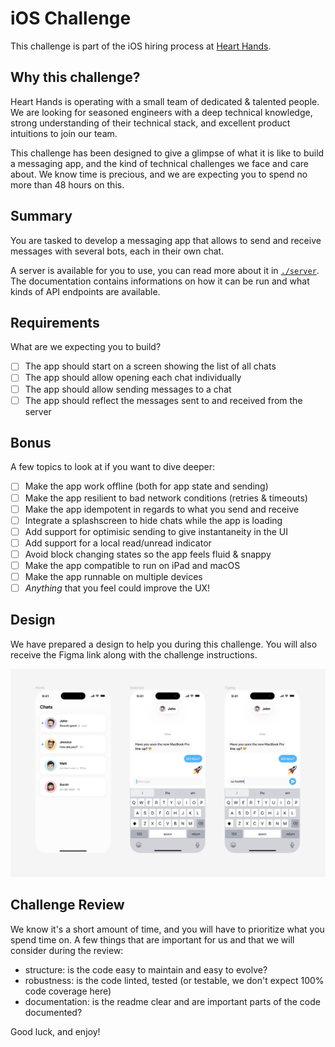 # iOS Challenge

This challenge is part of the iOS hiring process at [Heart
Hands](https://hearthands.tech/).

## Why this challenge?

Heart Hands is operating with a small team of dedicated & talented people. We
are looking for seasoned engineers with a deep technical knowledge, strong
understanding of their technical stack, and excellent product intuitions to join
our team.

This challenge has been designed to give a glimpse of what it is like to build a
messaging app, and the kind of technical challenges we face and care about. We
know time is precious, and we are expecting you to spend no more than 48 hours
on this.

## Summary

You are tasked to develop a messaging app that allows to send and receive
messages with several bots, each in their own chat.

A server is available for you to use, you can read more about it in
[`./server`](./server). The documentation contains informations on how it can be
run and what kinds of API endpoints are available.

## Requirements

What are we expecting you to build?

- [ ] The app should start on a screen showing the list of all chats
- [ ] The app should allow opening each chat individually
- [ ] The app should allow sending messages to a chat
- [ ] The app should reflect the messages sent to and received from the server

## Bonus

A few topics to look at if you want to dive deeper:

- [ ] Make the app work offline (both for app state and sending)
- [ ] Make the app resilient to bad network conditions (retries & timeouts)
- [ ] Make the app idempotent in regards to what you send and receive
- [ ] Integrate a splashscreen to hide chats while the app is loading
- [ ] Add support for optimisic sending to give instantaneity in the UI
- [ ] Add support for a local read/unread indicator
- [ ] Avoid block changing states so the app feels fluid & snappy
- [ ] Make the app compatible to run on iPad and macOS
- [ ] Make the app runnable on multiple devices
- [ ] _Anything_ that you feel could improve the UX!

## Design

We have prepared a design to help you during this challenge. You will also
receive the Figma link along with the challenge instructions.

![design](./design.png)

## Challenge Review

We know it's a short amount of time, and you will have to prioritize what you
spend time on. A few things that are important for us and that we will consider
during the review:
- structure: is the code easy to maintain and easy to evolve?
- robustness: is the code linted, tested (or testable, we don't expect 100% code
coverage here)
- documentation: is the readme clear and are important parts of the code documented?

Good luck, and enjoy!
